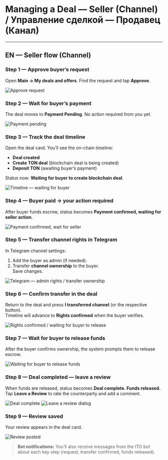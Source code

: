 # Managing a Deal — Seller (Channel) / Управление сделкой — Продавец (Канал)

---

## EN — Seller flow (Channel)

### Step 1 — Approve buyer’s request
Open **Main → My deals and offers**. Find the request and tap **Approve**.

![Approve request](../../assets/2025-09-21_22-45-03.png)

### Step 2 — Wait for buyer’s payment
The deal moves to **Payment Pending**. No action required from you yet.

![Payment pending](../../assets/2025-09-21_22-46-51.png)

### Step 3 — Track the deal timeline
Open the deal card. You’ll see the on-chain timeline:
- **Deal created**
- **Create TON deal** (blockchain deal is being created)
- **Deposit TON** (awaiting buyer’s payment)

Status now: **Waiting for buyer to create blockchain deal**.

![Timeline — waiting for buyer](../../assets/2025-09-21_22-47-16.png)

### Step 4 — Buyer paid → your action required
After buyer funds escrow, status becomes **Payment confirmed, waiting for seller action**.

![Payment confirmed, wait for seller](../../assets/2025-09-21_22-49-26.png)

### Step 5 — Transfer channel rights in Telegram
In Telegram channel settings:
1) Add the buyer as admin (if needed).  
2) Transfer **channel ownership** to the buyer.  
Save changes.

![Telegram — admin rights / transfer ownership](../../assets/2025-09-21_22-54-22.png)

### Step 6 — Confirm transfer in the deal
Return to the deal and press **I transferred channel** (or the respective button).  
Timeline will advance to **Rights confirmed** when the buyer verifies.

![Rights confirmed / waiting for buyer to release](../../assets/2025-09-21_22-55-55.png)

### Step 7 — Wait for buyer to release funds
After the buyer confirms ownership, the system prompts them to release escrow.

![Waiting for buyer to release funds](../../assets/2025-09-21_22-56-06.png)

### Step 8 — Deal completed — leave a review
When funds are released, status becomes **Deal complete. Funds released.**  
Tap **Leave a Review** to rate the counterparty and add a comment.

![Deal complete](../../assets/2025-09-21_22-56-33.png)
![Leave a review dialog](../../assets/2025-09-21_22-56-49.png)

### Step 9 — Review saved
Your review appears in the deal card.

![Review posted](../../assets/2025-09-21_22-58-19.png)

> **Bot notifications:** You’ll also receive messages from the ITO bot about each key step (request, transfer confirmed, funds released).


